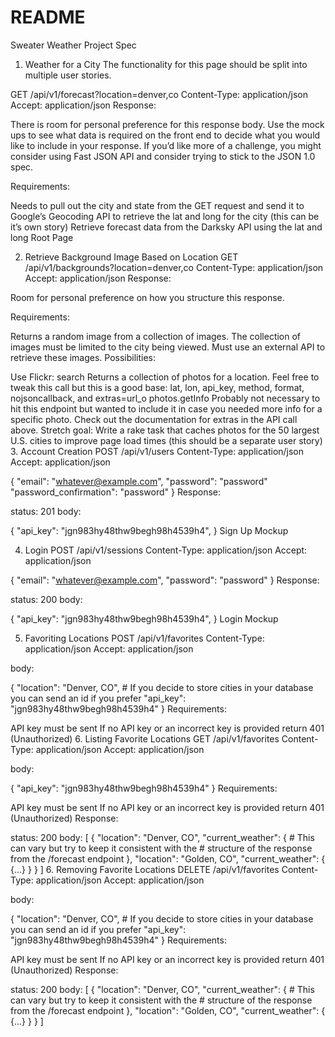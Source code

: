 # README

Sweater Weather Project Spec
1. Weather for a City
The functionality for this page should be split into multiple user stories.

GET /api/v1/forecast?location=denver,co
Content-Type: application/json
Accept: application/json
Response:

There is room for personal preference for this response body. Use the mock ups to see what data is required on the front end to decide what you would like to include in your response. If you’d like more of a challenge, you might consider using Fast JSON API and consider trying to stick to the JSON 1.0 spec.

Requirements:

Needs to pull out the city and state from the GET request and send it to Google’s Geocoding API to retrieve the lat and long for the city (this can be it’s own story)
Retrieve forecast data from the Darksky API using the lat and long
Root Page

2. Retrieve Background Image Based on Location
GET /api/v1/backgrounds?location=denver,co
Content-Type: application/json
Accept: application/json
Response:

Room for personal preference on how you structure this response.

Requirements:

Returns a random image from a collection of images.
The collection of images must be limited to the city being viewed.
Must use an external API to retrieve these images.
Possibilities:

Use Flickr:
search
Returns a collection of photos for a location.
Feel free to tweak this call but this is a good base: lat, lon, api_key, method, format, nojsoncallback, and extras=url_o
photos.getInfo
Probably not necessary to hit this endpoint but wanted to include it in case you needed more info for a specific photo. Check out the documentation for extras in the API call above.
Stretch goal:
Write a rake task that caches photos for the 50 largest U.S. cities to improve page load times (this should be a separate user story)
3. Account Creation
POST /api/v1/users
Content-Type: application/json
Accept: application/json

{
  "email": "whatever@example.com",
  "password": "password"
  "password_confirmation": "password"
}
Response:

status: 201
body:

{
  "api_key": "jgn983hy48thw9begh98h4539h4",
}
Sign Up Mockup

4. Login
POST /api/v1/sessions
Content-Type: application/json
Accept: application/json

{
  "email": "whatever@example.com",
  "password": "password"
}
Response:

status: 200
body:

{
  "api_key": "jgn983hy48thw9begh98h4539h4",
}
Login Mockup

5. Favoriting Locations
POST /api/v1/favorites
Content-Type: application/json
Accept: application/json

body:

{
  "location": "Denver, CO", # If you decide to store cities in your database you can send an id if you prefer
  "api_key": "jgn983hy48thw9begh98h4539h4"
}
Requirements:

API key must be sent
If no API key or an incorrect key is provided return 401 (Unauthorized)
6. Listing Favorite Locations
GET /api/v1/favorites
Content-Type: application/json
Accept: application/json

body:

{
  "api_key": "jgn983hy48thw9begh98h4539h4"
}
Requirements:

API key must be sent
If no API key or an incorrect key is provided return 401 (Unauthorized)
Response:

status: 200
body:
[
  {
    "location": "Denver, CO",
    "current_weather": {
      # This can vary but try to keep it consistent with the
      # structure of the response from the /forecast endpoint
    },
    "location": "Golden, CO",
    "current_weather": {
       {...}
    }
  }
]
6. Removing Favorite Locations
DELETE /api/v1/favorites
Content-Type: application/json
Accept: application/json

body:

{
  "location": "Denver, CO", # If you decide to store cities in your database you can send an id if you prefer
  "api_key": "jgn983hy48thw9begh98h4539h4"
}
Requirements:

API key must be sent
If no API key or an incorrect key is provided return 401 (Unauthorized)
Response:

status: 200
body:
[
  {
    "location": "Denver, CO",
    "current_weather": {
      # This can vary but try to keep it consistent with the
      # structure of the response from the /forecast endpoint
    },
    "location": "Golden, CO",
    "current_weather": {
       {...}
    }
  }
]
